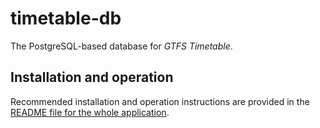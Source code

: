 # timetable-db

The PostgreSQL-based database for _GTFS Timetable_.

## Installation and operation

Recommended installation and operation instructions are provided in the
[README file for the whole application](../README.md#installation-and-operation).

